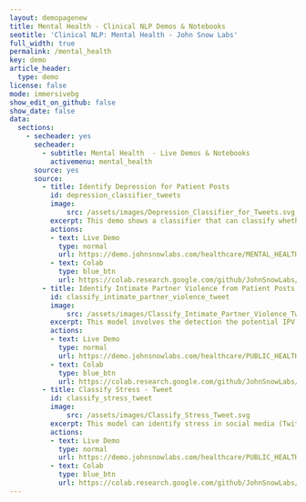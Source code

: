 ```yaml
---
layout: demopagenew
title: Mental Health - Clinical NLP Demos & Notebooks
seotitle: 'Clinical NLP: Mental Health - John Snow Labs'
full_width: true
permalink: /mental_health
key: demo
article_header:
  type: demo
license: false
mode: immersivebg
show_edit_on_github: false
show_date: false
data:
  sections:  
    - secheader: yes
      secheader:
        - subtitle: Mental Health  - Live Demos & Notebooks
          activemenu: mental_health
      source: yes
      source: 
        - title: Identify Depression for Patient Posts
          id: depression_classifier_tweets 
          image: 
              src: /assets/images/Depression_Classifier_for_Tweets.svg
          excerpt: This demo shows a classifier that can classify whether tweets contain depressive text.
          actions:
          - text: Live Demo
            type: normal
            url: https://demo.johnsnowlabs.com/healthcare/MENTAL_HEALTH_DEPRESSION/
          - text: Colab
            type: blue_btn
            url: https://colab.research.google.com/github/JohnSnowLabs/spark-nlp-workshop/blob/master/tutorials/streamlit_notebooks/healthcare/MENTAL_HEALTH.ipynb
        - title: Identify Intimate Partner Violence from Patient Posts
          id: classify_intimate_partner_violence_tweet          
          image: 
              src: /assets/images/Classify_Intimate_Partner_Violence_Tweet.svg
          excerpt: This model involves the detection the potential IPV victims on social media platforms (in English tweets).
          actions:
          - text: Live Demo
            type: normal
            url: https://demo.johnsnowlabs.com/healthcare/PUBLIC_HEALTH_PARTNER_VIOLENCE/
          - text: Colab
            type: blue_btn
            url: https://colab.research.google.com/github/JohnSnowLabs/spark-nlp-workshop/blob/master/tutorials/streamlit_notebooks/healthcare/PUBLIC_HEALTH_MB4SC.ipynb
        - title: Classify Stress - Tweet 
          id: classify_stress_tweet        
          image: 
              src: /assets/images/Classify_Stress_Tweet.svg
          excerpt: This model can identify stress in social media (Twitter) posts in the self-disclosure category. The model finds whether a person claims he/she is stressed or not. 
          actions:
          - text: Live Demo
            type: normal
            url: https://demo.johnsnowlabs.com/healthcare/PUBLIC_HEALTH_STRESS/
          - text: Colab
            type: blue_btn
            url: https://colab.research.google.com/github/JohnSnowLabs/spark-nlp-workshop/blob/master/tutorials/streamlit_notebooks/healthcare/PUBLIC_HEALTH_MB4SC.ipynb
---
```

